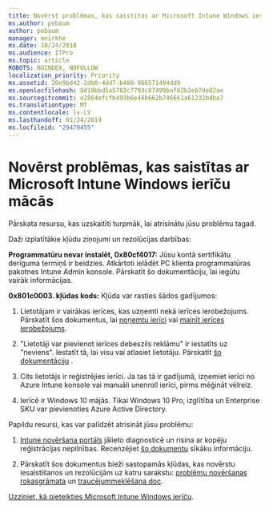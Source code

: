 ```yaml
---
title: Novērst problēmas, kas saistītas ar Microsoft Intune Windows ierīču mācās
ms.author: pebaum
author: pebaum
manager: mnirkhe
ms.date: 10/24/2018
ms.audience: ITPro
ms.topic: article
ROBOTS: NOINDEX, NOFOLLOW
localization_priority: Priority
ms.assetid: 20e9bd42-2db0-4dd7-b480-966571494dd9
ms.openlocfilehash: 8d19bbd5a5782c7793c87499baf62b2eb7de82ae
ms.sourcegitcommit: e2864efcfb493b6e46b662b746661a61232bdba7
ms.translationtype: MT
ms.contentlocale: lv-LV
ms.lasthandoff: 01/24/2019
ms.locfileid: "29479455"
---
```

# <a name="troubleshoot-issues-with-enrolling-windows-devices-in-microsoft-intune"></a>Novērst problēmas, kas saistītas ar Microsoft Intune Windows ierīču mācās

Pārskata resursu, kas uzskaitīti turpmāk, lai atrisinātu jūsu problēmu tagad. 
  
Daži izplatītākie kļūdu ziņojumi un rezolūcijas darbības:
  
 **Programmatūru nevar instalēt, 0x80cf4017:** Jūsu kontā sertifikātu derīguma termiņš ir beidzies. Atkārtoti ielādēt PC klienta programmatūras pakotnes Intune Admin konsole. Pārskatīt šo dokumentāciju, lai iegūtu vairāk informācijas. 
  
 **0x801c0003. kļūdas kods:** Kļūda var rasties šādos gadījumos: 
  
1. Lietotājam ir vairākas ierīces, kas uzņemti nekā ierīces ierobežojums. Pārskatīt šos dokumentus, lai [noņemtu ierīci](https://docs.microsoft.com/en-us/intune/devices-wipe) vai [mainīt ierīces ierobežojums](https://docs.microsoft.com/en-us/intune/enrollment-restrictions-set#set-device-limit-restrictions).
    
2. "Lietotāji var pievienot ierīces debeszils reklāmu" ir iestatīts uz "neviens". Iestatīt tā, lai visu vai atlasiet lietotāju. Pārskatīt [šo dokumentāciju](https://docs.microsoft.com/en-us/azure/active-directory/device-management-azure-portal#configure-device-settings) . 
    
3. Cits lietotājs ir reģistrējies ierīci. Ja tas tā ir gadījumā, izņemiet ierīci no Azure Intune konsole vai manuāli unenroll ierīci, pirms mēģināt vēlreiz.
    
4. Ierīcē ir Windows 10 mājās. Tikai Windows 10 Pro, izglītība un Enterprise SKU var pievienoties Azure Active Directory.
    
Papildu resursi, kas var palīdzēt atrisināt jūsu problēmu:
  
1. [Intune novēršana portāls](https://devicemanagement.microsoft.com/#blade/Microsoft_Intune_DeviceSettings/TroubleshootBlade) jālieto diagnosticē un risina ar kopēju reģistrācijas nepilnības. Recenzējiet [šo dokumentu](https://docs.microsoft.com/en-us/intune/help-desk-operators) sīkāku informāciju. 
    
2. Pārskatīt šos dokumentus bieži sastopamās kļūdas, kas novērstu iesaistīšanos un rezolūcijām uz katru sarakstu: [problēmu novēršanas rokasgrāmata](https://support.microsoft.com/en-us/help/4089533/troubleshooting-windows-device-enrollment-problems-in-microsoft-intune) un [traucējummeklēšana doc](https://docs.microsoft.com/en-us/intune-classic/troubleshoot/troubleshoot-device-enrollment-in-intune).
    
[Uzziniet, kā pieteikties Microsoft Intune Windows ierīču](https://docs.microsoft.com/en-us/intune/windows-enroll).
  

